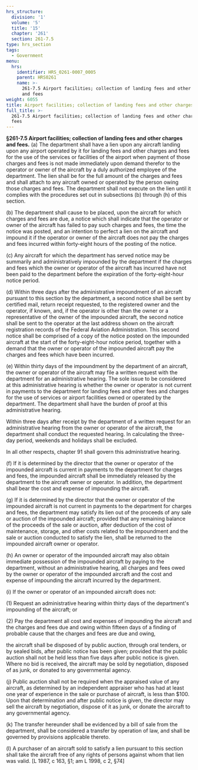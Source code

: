 ```yaml
---
hrs_structure:
  division: '1'
  volume: '5'
  title: '15'
  chapter: '261'
  section: 261-7.5
type: hrs_section
tags:
  - Government
menu:
  hrs:
    identifier: HRS_0261-0007_0005
    parent: HRS0261
    name: >-
      261-7.5 Airport facilities; collection of landing fees and other charges
      and fees
weight: 6055
title: Airport facilities; collection of landing fees and other charges and fees
full_title: >-
  261-7.5 Airport facilities; collection of landing fees and other charges and
  fees
---
```

**§261-7.5 Airport facilities; collection of landing fees and other charges and fees.** (a) The department shall have a lien upon any aircraft landing upon any airport operated by it for landing fees and other charges and fees for the use of the services or facilities of the airport when payment of those charges and fees is not made immediately upon demand therefor to the operator or owner of the aircraft by a duly authorized employee of the department. The lien shall be for the full amount of the charges and fees and shall attach to any aircraft owned or operated by the person owing those charges and fees. The department shall not execute on the lien until it complies with the procedures set out in subsections (b) through (h) of this section.

(b) The department shall cause to be placed, upon the aircraft for which charges and fees are due, a notice which shall indicate that the operator or owner of the aircraft has failed to pay such charges and fees, the time the notice was posted, and an intention to perfect a lien on the aircraft and impound it if the operator or owner of the aircraft does not pay the charges and fees incurred within forty-eight hours of the posting of the notice.

(c) Any aircraft for which the department has served notice may be summarily and administratively impounded by the department if the charges and fees which the owner or operator of the aircraft has incurred have not been paid to the department before the expiration of the forty-eight-hour notice period.

(d) Within three days after the administrative impoundment of an aircraft pursuant to this section by the department, a second notice shall be sent by certified mail, return receipt requested, to the registered owner and the operator, if known, and, if the operator is other than the owner or a representative of the owner of the impounded aircraft, the second notice shall be sent to the operator at the last address shown on the aircraft registration records of the Federal Aviation Administration. This second notice shall be comprised of a copy of the notice posted on the impounded aircraft at the start of the forty-eight-hour notice period, together with a demand that the owner or operator of the impounded aircraft pay the charges and fees which have been incurred.

(e) Within thirty days of the impoundment by the department of an aircraft, the owner or operator of the aircraft may file a written request with the department for an administrative hearing. The sole issue to be considered at this administrative hearing is whether the owner or operator is not current in payments to the department for landing fees and other fees and charges for the use of services or airport facilities owned or operated by the department. The department shall have the burden of proof at this administrative hearing.

Within three days after receipt by the department of a written request for an administrative hearing from the owner or operator of the aircraft, the department shall conduct the requested hearing. In calculating the three-day period, weekends and holidays shall be excluded.

In all other respects, chapter 91 shall govern this administrative hearing.

(f) If it is determined by the director that the owner or operator of the impounded aircraft is current in payments to the department for charges and fees, the impounded aircraft shall be immediately released by the department to the aircraft owner or operator. In addition, the department shall bear the cost and expense of impounding the aircraft.

(g) If it is determined by the director that the owner or operator of the impounded aircraft is not current in payments to the department for charges and fees, the department may satisfy its lien out of the proceeds of any sale or auction of the impounded aircraft; provided that any remaining balance of the proceeds of the sale or auction, after deduction of the cost of maintenance, storage, and other costs related to the impoundment and the sale or auction conducted to satisfy the lien, shall be returned to the impounded aircraft owner or operator.

(h) An owner or operator of the impounded aircraft may also obtain immediate possession of the impounded aircraft by paying to the department, without an administrative hearing, all charges and fees owed by the owner or operator of the impounded aircraft and the cost and expense of impounding the aircraft incurred by the department.

(i) If the owner or operator of an impounded aircraft does not:

(1) Request an administrative hearing within thirty days of the department's impounding of the aircraft; or

(2) Pay the department all cost and expenses of impounding the aircraft and the charges and fees due and owing within fifteen days of a finding of probable cause that the charges and fees are due and owing,

the aircraft shall be disposed of by public auction, through oral tenders, or by sealed bids, after public notice has been given; provided that the public auction shall not be held less than five days after public notice is given. Where no bid is received, the aircraft may be sold by negotiation, disposed of as junk, or donated to any governmental agency.

(j) Public auction shall not be required when the appraised value of any aircraft, as determined by an independent appraiser who has had at least one year of experience in the sale or purchase of aircraft, is less than $100\. Upon that determination and after public notice is given, the director may sell the aircraft by negotiation, dispose of it as junk, or donate the aircraft to any governmental agency.

(k) The transfer hereunder shall be evidenced by a bill of sale from the department, shall be considered a transfer by operation of law, and shall be governed by provisions applicable thereto.

(l) A purchaser of an aircraft sold to satisfy a lien pursuant to this section shall take the aircraft free of any rights of persons against whom that lien was valid. [L 1987, c 163, §1; am L 1998, c 2, §74]